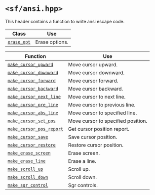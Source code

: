 # `<sf/ansi.hpp>`
This header contains a function to write ansi escape code.

|Class|Use|
|-|-|
|[`erase_opt`](./make_erase.md)|Erase options.|

|Function|Use|
|-|-|
|[`make_cursor_upward`](./make_cursor.md)|Move cursor upward.|
|[`make_cursor_downward`](./make_cursor.md)|Move cursor downward.|
|[`make_cursor_forward`](./make_cursor.md)|Move cursor forward.|
|[`make_cursor_backward`](./make_cursor.md)|Move cursor backward.|
|[`make_cursor_next_line`](./make_cursor.md)|Move cursor to next line.|
|[`make_cursor_pre_line`](./make_cursor.md)|Move cursor to previous line.|
|[`make_cursor_abs_line`](./make_cursor.md)|Move cursor to specified line.|
|[`make_cursor_set_pos`](./make_cursor.md)|Move cursor to specified position.|
|[`make_cursor_pos_report`](./make_cursor.md)|Get cursor position report.|
|[`make_cursor_save`](./make_cursor.md)|Save cursor position.|
|[`make_cursor_restore`](./make_cursor.md)|Restore cursor position.|
|[`make_erase_screen`](./make_erase.md)|Erase screen.|
|[`make_erase_line`](./make_erase.md)|Erase a line.|
|[`make_scroll_up`](./make_scroll.md)|Scroll up.|
|[`make_scroll_down`](./make_scroll.md)|Scroll down.|
|[`make_sgr_control`](./make_sgr_control.md)|Sgr controls.|

